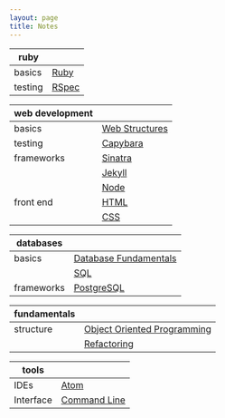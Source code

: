 ```yaml
---
layout: page
title: Notes
---
```


| ruby |  |
| --- | ---|
| basics | [Ruby](notes/ruby.html)
| testing | [RSpec](notes/rspec.html) |

| web development |  |
| --- | ---|
| basics | [Web Structures](notes/www.html) |
| testing | [Capybara](notes/capybara.html) |
| frameworks | [Sinatra](notes/sinatra.html) |
| | [Jekyll](notes/jekyll.html) |
| | [Node](notes/node.html) |
| front end | [HTML](notes/html.html) |
| | [CSS](notes/css.html) |

| databases | |
| --- | --- |
| basics | [Database Fundamentals](notes/db.html) |
| | [SQL](notes/sql.html) |
| frameworks | [PostgreSQL](notes/psql.html) |

| fundamentals | |
| --- | --- |
| structure | [Object Oriented Programming](notes/oop.html) |
| | [Refactoring](notes/refactoring.html) |

| tools | |
| --- | --- |
| IDEs | [Atom](notes/atom.html) |
| Interface | [Command Line](notes/cmd_line.html) |

<!--stackedit_data:
eyJoaXN0b3J5IjpbLTQwMzI0MTQ4LC0xOTkwNDM1OTcwLC0yMj
YxNzUxMzhdfQ==
-->
